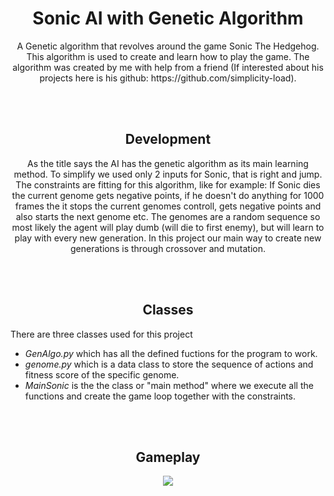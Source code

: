 <div align = "center">
<h1 align = "center">
Sonic AI with Genetic Algorithm
  </h1>
  </div>
  
  <p align = "center">
A Genetic algorithm that revolves around the game Sonic The Hedgehog. This algorithm is used to create and learn how to play the game.
The algorithm was created by me with help from a friend (If interested about his projects here is his github: https://github.com/simplicity-load).
</p>  
<br>
<br>

<h2 align = "center">
Development
  </h2>

<div align = "center">
  <p>
    As the title says the AI has the genetic algorithm as its main learning method.
    To simplify we used only 2 inputs for Sonic, that is right and jump. The constraints are fitting for this algorithm, like for example: If Sonic dies the current genome gets negative points, if he doesn't do anything for 1000 frames the it stops the current genomes controll, gets negative points and also starts the next genome etc. The genomes are a random sequence so most likely the agent will play dumb (will die to first enemy), but will learn to play with every new generation. In this project our main way to create new generations is through crossover and mutation.
  </p>
  </div>
  <br>
  <br>
  <h2 align = "center">
  Classes
  </h2>
  <div>
  <p> There are three classes used for this project </p>
  <ul>
  <li><i>GenAlgo.py</i> which has all the defined fuctions for the program to work.</li>
  <li><i>genome.py</i> which is a data class to store the sequence of actions and fitness score of the specific genome.</li>
  <li><i>MainSonic</i> is the the class or "main method" where we execute all the functions and create the game loop together with the constraints.</li>
  </ul>
  </div>
  
  <br>
  <br>
  
  <h2 align = "center">
  Gameplay
  </h2>
  <div align = "center">
  <img src = "[SONIC.gif](https://github.com/NitroNyte/GenAlgo_SONIC/blob/main/SONIC.gif)"/>
  </div>

